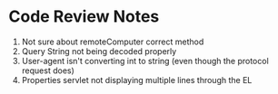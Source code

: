 # Code Review Notes

1) Not sure about remoteComputer correct method
2) Query String not being decoded properly
3) User-agent isn't converting int to string (even though the protocol request does)
4) Properties servlet not displaying multiple lines through the EL
